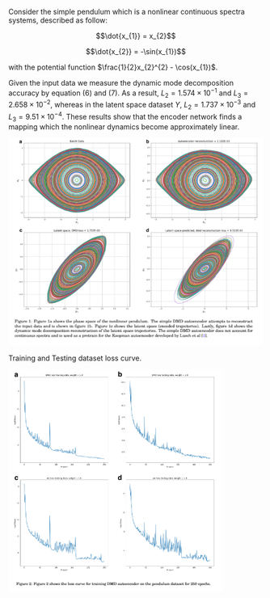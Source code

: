Consider the simple pendulum which is a nonlinear continuous spectra systems, described as follow: 
 
$$\dot{x_{1}} = x_{2}$$
    
$$\dot{x_{2}} = -\sin(x_{1})$$

with the potential function $\frac{1}{2}x_{2}^{2} - \cos(x_{1})$.

Given the input data we measure the dynamic mode decomposition accuracy by equation (6) and (7). As a result, $L_{2} = 1.574 × 10^{-1}$ and $L_{3} = 2.658 × 10^{-2}$, whereas in the latent space dataset $Y$, $L_{2} =  1.737 × 10^{-3}$ and $L_{3} = 9.51 × 10^{-4}$. These results show that the encoder network finds a mapping which the nonlinear dynamics become approximately linear. 

![](images/figure3_cap.png)

Training and Testing dataset loss curve.

![](images/loss_curve_at_250epoch_pen.png)

 